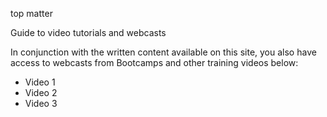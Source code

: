 top matter

Guide to video tutorials and webcasts

In conjunction with the written content available on this site, you also have access to webcasts from Bootcamps and other training videos below:

- Video 1
- Video 2
- Video 3
